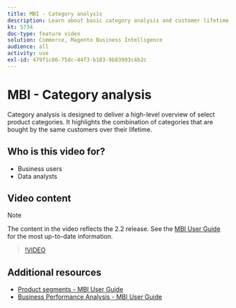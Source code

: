 ```yaml
---
title: MBI - Category analysis
description: Learn about basic category analysis and customer lifetime value.
kt: 5734
doc-type: feature video
solution: Commerce, Magento Business Intelligence
audience: all
activity: use
exl-id: 479f1c86-75dc-44f3-b183-9b83993c4b2c
---
```

# MBI - Category analysis

Category analysis is designed to deliver a high-level overview of select product categories. It highlights the combination of categories that are bought by the same customers over their lifetime.

## Who is this video for?

- Business users
- Data analysts

## Video content

>[!NOTE]
>
>The content in the video reflects the 2.2 release. See the [MBI User Guide](https://experienceleague.adobe.com/docs/commerce-business-intelligence/mbi/guide-overview.html) for the most up-to-date information.

>[!VIDEO](https://video.tv.adobe.com/v/37904?quality=12&learn=on)

## Additional resources

- [Product segments - MBI User Guide](https://experienceleague.adobe.com/docs/commerce-business-intelligence/mbi/best-practices/data/segment-filter.html#product-segments)
- [Business Performance Analysis - MBI User Guide](https://experienceleague.adobe.com/docs/commerce-business-intelligence/mbi/analyze/customers/rfm-analysis.html)
